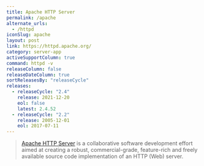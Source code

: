 ```yaml
---
title: Apache HTTP Server
permalink: /apache
alternate_urls:
  - /httpd
iconSlug: apache
layout: post
link: https://httpd.apache.org/
category: server-app
activeSupportColumn: true
command: httpd -v
releaseColumn: false
releaseDateColumn: true
sortReleasesBy: "releaseCycle"
releases:
  - releaseCycle: "2.4"
    release: 2021-12-20
    eol: false
    latest: 2.4.52
  - releaseCycle: "2.2"
    release: 2005-12-01
    eol: 2017-07-11
---
```

> [Apache HTTP Server](https://httpd.apache.org/) is a collaborative software development effort aimed at creating a robust, commercial-grade, feature-rich and freely available source code implementation of an HTTP (Web) server.
